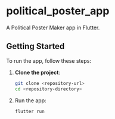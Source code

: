 # political_poster_app

A Political Poster Maker app in Flutter.


## Getting Started

To run the app, follow these steps:

1. **Clone the project**:
   ```bash
   git clone <repository-url>
   cd <repository-directory>

2. Run the app:
    ```bash
    flutter run
